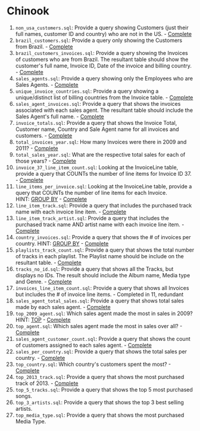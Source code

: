 # Chinook

1. `non_usa_customers.sql`: Provide a query showing Customers (just their full names, customer ID and country) who are not in the US. - [Complete](https://github.com/broach44/chinook/blob/master/non_usa_customers.sql)
2. `brazil_customers.sql`: Provide a query only showing the Customers from Brazil. - [Complete](https://github.com/broach44/chinook/blob/master/brazil_customers.sql)
3. `brazil_customers_invoices.sql`: Provide a query showing the Invoices of customers who are from Brazil. The resultant table should show the customer's full name, Invoice ID, Date of the invoice and billing country. - [Complete](https://github.com/broach44/chinook/blob/master/brazil_customers_invoices.sql)
4. `sales_agents.sql`: Provide a query showing only the Employees who are Sales Agents. - [Complete](https://github.com/broach44/chinook/blob/master/sales_agents.sql)
5. `unique_invoice_countries.sql`: Provide a query showing a unique/distinct list of billing countries from the Invoice table. - [Complete](https://github.com/broach44/chinook/blob/master/unique_invoice_countries.sql)
6. `sales_agent_invoices.sql`: Provide a query that shows the invoices associated with each sales agent. The resultant table should include the Sales Agent's full name. - [Complete](https://github.com/broach44/chinook/blob/master/sales_agent_invoices.sql)
7. `invoice_totals.sql`: Provide a query that shows the Invoice Total, Customer name, Country and Sale Agent name for all invoices and customers. - [Complete](https://github.com/broach44/chinook/blob/master/invoice_totals.sql)
8. `total_invoices_year.sql`: How many Invoices were there in 2009 and 2011? - [Complete](https://github.com/broach44/chinook/blob/master/total_invoices_year.sql)
9. `total_sales_year.sql`: What are the respective total sales for each of those years? - [Complete](https://github.com/broach44/chinook/blob/master/total_sales_year.sql)
10. `invoice_37_line_item_count.sql`: Looking at the InvoiceLine table, provide a query that COUNTs the number of line items for Invoice ID 37. - [Complete](https://github.com/broach44/chinook/blob/master/invoice_37_line_item_count.sql)
11. `line_items_per_invoice.sql`: Looking at the InvoiceLine table, provide a query that COUNTs the number of line items for each Invoice. HINT: [GROUP BY](https://docs.microsoft.com/en-us/sql/t-sql/queries/select-group-by-transact-sql) - [Complete](https://github.com/broach44/chinook/blob/master/line_items_per_invoice.sql)
12. `line_item_track.sql`: Provide a query that includes the purchased track name with each invoice line item. - [Complete](https://github.com/broach44/chinook/blob/master/line_item_track.sql)
13. `line_item_track_artist.sql`: Provide a query that includes the purchased track name AND artist name with each invoice line item. - [Complete](https://github.com/broach44/chinook/blob/master/line_item_track_artist.sql)
14. `country_invoices.sql`: Provide a query that shows the # of invoices per country. HINT: [GROUP BY](https://docs.microsoft.com/en-us/sql/t-sql/queries/select-group-by-transact-sql) - [Complete](https://github.com/broach44/chinook/blob/master/country_invoices.sql)
15. `playlists_track_count.sql`: Provide a query that shows the total number of tracks in each playlist. The Playlist name should be include on the resultant table. - [Complete](https://github.com/broach44/chinook/blob/master/playlists_track_count.sql)
16. `tracks_no_id.sql`: Provide a query that shows all the Tracks, but displays no IDs. The result should include the Album name, Media type and Genre. - [Complete](https://github.com/broach44/chinook/blob/master/tracks_no_id.sql)
17. `invoices_line_item_count.sql`: Provide a query that shows all Invoices but includes the # of invoice line items. - Completed in 11, redundant
18. `sales_agent_total_sales.sql`: Provide a query that shows total sales made by each sales agent. - [Complete](https://github.com/broach44/chinook/blob/master/sales_agent_total_sales.sql)
19. `top_2009_agent.sql`: Which sales agent made the most in sales in 2009? HINT: [TOP](https://docs.microsoft.com/en-us/sql/t-sql/queries/top-transact-sql) - [Complete](https://github.com/broach44/chinook/blob/master/top_2009_agent.sql.sql)
20. `top_agent.sql`: Which sales agent made the most in sales over all? - [Complete](https://github.com/broach44/chinook/blob/master/top_agent.sql)
21. `sales_agent_customer_count.sql`: Provide a query that shows the count of customers assigned to each sales agent. - [Complete](https://github.com/broach44/chinook/blob/master/sales_agent_customer_count.sql)
22. `sales_per_country.sql`: Provide a query that shows the total sales per country. - [Complete](https://github.com/broach44/chinook/blob/master/sales_per_country.sql)
23. `top_country.sql`: Which country's customers spent the most? - [Complete](https://github.com/broach44/chinook/blob/master/top_country.sql)
24. `top_2013_track.sql`: Provide a query that shows the most purchased track of 2013. - [Complete](https://github.com/broach44/chinook/blob/master/top_2013_track.sql)
25. `top_5_tracks.sql`: Provide a query that shows the top 5 most purchased songs.
26. `top_3_artists.sql`: Provide a query that shows the top 3 best selling artists.
27. `top_media_type.sql`: Provide a query that shows the most purchased Media Type.